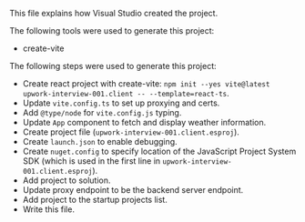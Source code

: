 This file explains how Visual Studio created the project.

The following tools were used to generate this project:
- create-vite

The following steps were used to generate this project:
- Create react project with create-vite: `npm init --yes vite@latest upwork-interview-001.client -- --template=react-ts`.
- Update `vite.config.ts` to set up proxying and certs.
- Add `@type/node` for `vite.config.js` typing.
- Update `App` component to fetch and display weather information.
- Create project file (`upwork-interview-001.client.esproj`).
- Create `launch.json` to enable debugging.
- Create `nuget.config` to specify location of the JavaScript Project System SDK (which is used in the first line in `upwork-interview-001.client.esproj`).
- Add project to solution.
- Update proxy endpoint to be the backend server endpoint.
- Add project to the startup projects list.
- Write this file.
